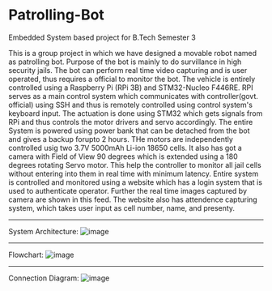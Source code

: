 # Patrolling-Bot
Embedded System based project for B.Tech Semester 3

This is a group project in which we have designed a movable robot named as patrolling bot. Purpose of the bot is mainly to do survillance in high security jails. The bot can perform real time video capturing and is user operated, thus requires a official to monitor the bot.
The vehicle is entirely controlled using a Raspberry Pi (RPi 3B) and STM32-Nucleo F446RE. RPI serves as a main control system which communicates with controller(govt. official) using SSH and thus is remotely controlled using control system's keyboard input.
The actuation is done using STM32 which gets signals from RPi and thus controls the motor drivers and servo accordingly. The entire System is powered using power bank that can be detached from the bot and gives a backup forupto 2 hours. THe motors are independently controlled usig two 3.7V 5000mAh Li-ion 18650 cells.
It also has got a camera with Field of View 90 degrees which is extended using a 180 degrees rotating Servo motor. This help the controller to monitor all jail cells without entering into them in real time with minimum latency.
Entire system is controlled and monitored using a website which has a login system that is used to authenticate operator. Further the real time images captured by camera are shown in this feed. The website also has attendence capturing system, which takes user input as cell number, name, and presenty.
- - - -

System Architecture:
![image](https://user-images.githubusercontent.com/81175552/167258987-d9e1c985-c3ff-46aa-b145-7633a17509f1.png)
- - - -

Flowchart: 
![image](https://user-images.githubusercontent.com/81175552/167258961-a143bf42-d9b5-4b52-b9be-8f033bda5008.png)

- - - -
Connection Diagram:
![image](https://user-images.githubusercontent.com/81175552/167259016-07785893-7911-4cc1-9d63-f4ea90e02757.png)
